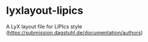 # lyxlayout-lipics
A LyX layout file for LIPIcs style (https://submission.dagstuhl.de/documentation/authors)
